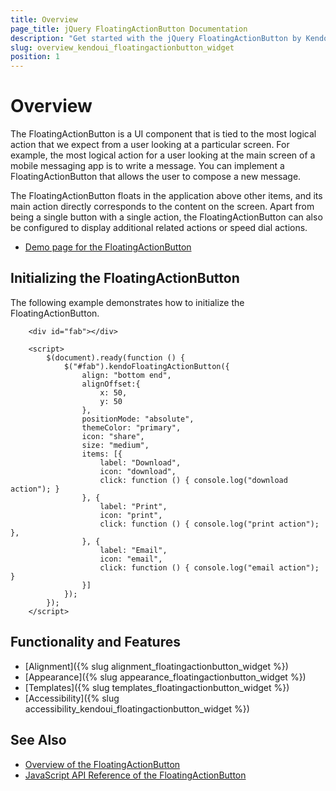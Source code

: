 ```yaml
---
title: Overview
page_title: jQuery FloatingActionButton Documentation
description: "Get started with the jQuery FloatingActionButton by Kendo UI and learn how to initialize the widget."
slug: overview_kendoui_floatingactionbutton_widget
position: 1
---
```


# Overview 

The FloatingActionButton is a UI component that is tied to the most logical action that we expect from a user looking at a particular screen. For example, the most logical action for a user looking at the main screen of a mobile messaging app is to write a message. You can implement a FloatingActionButton that allows the user to compose a new message. 

The FloatingActionButton floats in the application above other items, and its main action directly corresponds to the content on the screen. Apart from being a single button with a single action, the FloatingActionButton can also be configured to display additional related actions or speed dial actions.

* [Demo page for the FloatingActionButton](https://demos.telerik.com/kendo-ui/floatingactionbutton/index) 

## Initializing the FloatingActionButton

The following example demonstrates how to initialize the FloatingActionButton.

```dojo
    <div id="fab"></div>

    <script>
        $(document).ready(function () {
            $("#fab").kendoFloatingActionButton({
                align: "bottom end",
                alignOffset:{
                    x: 50,
                    y: 50
                },
                positionMode: "absolute",
                themeColor: "primary",
                icon: "share",
                size: "medium",
                items: [{
                    label: "Download",
                    icon: "download",
                    click: function () { console.log("download action"); }
                }, {
                    label: "Print",
                    icon: "print",
                    click: function () { console.log("print action"); },
                }, {
                    label: "Email",
                    icon: "email",
                    click: function () { console.log("email action"); }
                }]
            });
        });
    </script>
```

## Functionality and Features

* [Alignment]({% slug alignment_floatingactionbutton_widget %})
* [Appearance]({% slug appearance_floatingactionbutton_widget %})
* [Templates]({% slug templates_floatingactionbutton_widget %})
* [Accessibility]({% slug accessibility_kendoui_floatingactionbutton_widget %})

## See Also

* [Overview of the FloatingActionButton](https://demos.telerik.com/kendo-ui/floatingactionbutton/index)
* [JavaScript API Reference of the FloatingActionButton](/api/javascript/ui/floatingactionbutton)
